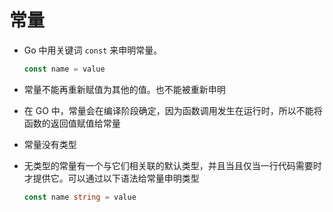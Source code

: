 # 常量

- Go 中用关键词 `const` 来申明常量。

  ```GO
  const name = value
  ```

- 常量不能再重新赋值为其他的值。也不能被重新申明
- 在 GO 中，常量会在编译阶段确定，因为函数调用发生在运行时，所以不能将函数的返回值赋值给常量
- 常量没有类型
- 无类型的常量有一个与它们相关联的默认类型，并且当且仅当一行代码需要时才提供它。可以通过以下语法给常量申明类型
  ```GO
  const name string = value
  ```
